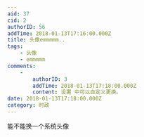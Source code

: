 ```yaml
---
aid: 37
cid: 2
authorID: 56
addTime: 2018-01-13T17:16:00.000Z
title: 头像emmmmm..
tags:
    - 头像
    - emmmmm
comments:
    -
        authorID: 3
        addTime: 2018-01-13T17:18:00.000Z
        content: 设置 中可以自定义更换。
date: 2018-01-13T17:18:00.000Z
category: 时政
---
```


能不能换一个系统头像
